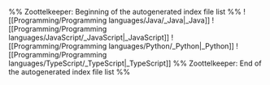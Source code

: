 %% Zoottelkeeper: Beginning of the autogenerated index file list  %%
 ![[Programming/Programming languages/Java/_Java|_Java]]
 ![[Programming/Programming languages/JavaScript/_JavaScript|_JavaScript]]
 ![[Programming/Programming languages/Python/_Python|_Python]]
 ![[Programming/Programming languages/TypeScript/_TypeScript|_TypeScript]]
%% Zoottelkeeper: End of the autogenerated index file list  %%
